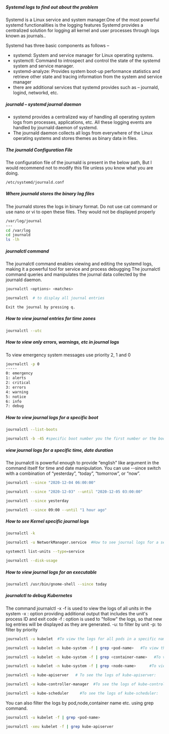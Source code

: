


##### Systemd logs to find out about the problem
Systemd is a Linux service and system manager.One of the most powerful systemd functionalities is the logging features
Systemd provides a centralized solution for logging all kernel and user processes through logs known as journals..

Systemd has three basic components as follows –

- systemd: System and service manager for Linux operating systems.
- systemctl: Command to introspect and control the state of the systemd system and service manager.
- systemd-analyze: Provides system boot-up performance statistics and retrieve other state and tracing information from the system and service manager
- there are additional services that systemd provides such as – journald, logind, networkd, etc.

##### journald – systemd journal daemon
- systemd provides a centralized way of handling all operating system logs from processes, applications, etc. All these logging events are handled by journald daemon of systemd.
- The journald daemon collects all logs from everywhere of the Linux operating systems and stores themes as binary data in files.

##### The journald Configuration File
The configuration file of the journald is present in the below path, But I would recommend not to modify this file unless you know what you are doing.
``````sh
/etc/systemd/journald.conf

``````
##### Where journald stores the binary log files
The journald stores the logs in binary format. Do not use cat command or use nano or vi to open these files. They would not be displayed properly
``````sh
/var/log/journal
---
cd /var/log
cd journald
ls -lh
``````
##### journalctl command
The journalctl command enables viewing and editing the systemd logs, making it a powerful tool for service and process debugging
The journalctl command queries and manipulates the journal data collected by the journald daemon.
``````sh
journalctl <options> <matches>

journalctl  # to display all journal entries

Exit the journal by pressing q.

``````
##### How to view journal entries for time zones

``````sh
journalctl --utc

``````
##### How to view only errors, warnings, etc in journal logs
To view emergency system messages use
 priority 2, 1 and 0
``````sh
journalctl -p 0
-----
0: emergency
1: alerts
2: critical
3: errors
4: warning
5: notice
6: info
7: debug
``````
##### How to view journal logs for a specific boot

``````sh
journalctl --list-boots

journalctl -b -45 #specific boot number you the first number or the boot ID 

``````
#####  view journal logs for a specific time, date duration
The journalctl is powerful enough to provide “english” like argument in the command itself for time and date manipulation.
You can use --since switch with a combination of “yesterday”, “today”, “tomorrow”, or “now”.
``````sh
journalctl --since "2020-12-04 06:00:00"

journalctl --since "2020-12-03" --until "2020-12-05 03:00:00"

journalctl --since yesterday

journalctl --since 09:00 --until "1 hour ago"

``````
##### How to see Kernel specific journal logs

``````sh
journalctl -k

journalctl -u NetworkManager.service  #How to see journal logs for a service, PID

systemctl list-units --type=service

journalctl --disk-usage
`````` 
##### How to view journal logs for an executable

``````sh
journalctl /usr/bin/gnome-shell --since today
``````
##### journalctl to debug Kubernetes
The command journalctl -x -f is used to view the logs of all units in the system
-x : option providing additional output that includes the unit's process ID and exit code
-f : option is used to "follow" the logs, so that new log entries will be displayed as they are generated.
-u: to filter by unit
-p: to filter by priority

``````sh
journalctl -u kubelet  #To view the logs for all pods in a specific namespace

journalctl -u kubelet -n kube-system -f | grep <pod-name>   #To view the logs for a specific pod in a namespace

journalctl -u kubelet -n kube-system -f | grep <container-name>   #To view the logs for a specific container in a pod:

journalctl -u kubelet -n kube-system -f | grep <node-name>      #To view the logs for a specific node:

journalctl -u kube-apiserver   # To see the logs of kube-apiserver:

journalctl -u kube-controller-manager  #To see the logs of kube-controller-manager:

journalctl -u kube-scheduler     #To see the logs of kube-scheduler:

``````
You can also filter the logs by pod,node,container name etc. using grep command.
``````sh
journalctl -u kubelet -f | grep <pod-name>

journalctl -xeu kubelet -f | grep kube-apiserver
``````